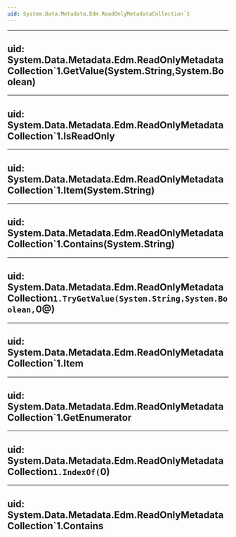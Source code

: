 ```yaml
---
uid: System.Data.Metadata.Edm.ReadOnlyMetadataCollection`1
---
```


---
uid: System.Data.Metadata.Edm.ReadOnlyMetadataCollection`1.GetValue(System.String,System.Boolean)
---

---
uid: System.Data.Metadata.Edm.ReadOnlyMetadataCollection`1.IsReadOnly
---

---
uid: System.Data.Metadata.Edm.ReadOnlyMetadataCollection`1.Item(System.String)
---

---
uid: System.Data.Metadata.Edm.ReadOnlyMetadataCollection`1.Contains(System.String)
---

---
uid: System.Data.Metadata.Edm.ReadOnlyMetadataCollection`1.TryGetValue(System.String,System.Boolean,`0@)
---

---
uid: System.Data.Metadata.Edm.ReadOnlyMetadataCollection`1.Item
---

---
uid: System.Data.Metadata.Edm.ReadOnlyMetadataCollection`1.GetEnumerator
---

---
uid: System.Data.Metadata.Edm.ReadOnlyMetadataCollection`1.IndexOf(`0)
---

---
uid: System.Data.Metadata.Edm.ReadOnlyMetadataCollection`1.Contains
---
